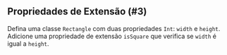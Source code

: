 ## Propriedades de Extensão (#3)

Defina uma classe `Rectangle` com duas propriedades `Int`: `width` e `height`. Adicione uma propriedade de extensão `isSquare` que verifica se `width` é igual a `height`.